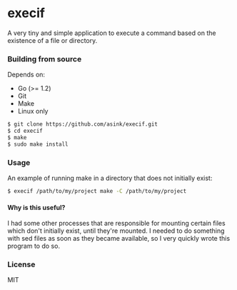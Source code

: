 # execif

A very tiny and simple application to execute a command
based on the existence of a file or directory.

### Building from source

Depends on:
  - Go (>= 1.2)
  - Git
  - Make
  - Linux only

```bash
$ git clone https://github.com/asink/execif.git
$ cd execif
$ make
$ sudo make install
```

### Usage

An example of running make in a directory that
does not initially exist:

```bash
$ execif /path/to/my/project make -C /path/to/my/project
```

#### Why is this useful?

I had some other processes that are responsible for mounting certain
files which don't initially exist, until they're mounted. I needed
to do something with sed files as soon as they became available, so I
very quickly wrote this program to do so.

### License

MIT
